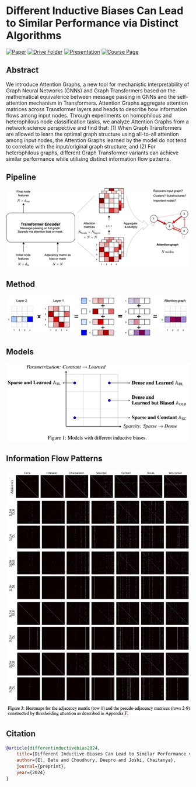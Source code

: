 # Different Inductive Biases Can Lead to Similar Performance via Distinct Algorithms

[![Paper](https://img.shields.io/badge/Paper-007ACC?style=for-the-badge&labelColor=007ACC)](https://arxiv.org/abs/2502.12352)
[![Drive Folder](https://img.shields.io/badge/Drive_Folder-007ACC?style=for-the-badge&labelColor=007ACC)](https://drive.google.com/drive/folders/1rCwxa3mjwZ9m24sl7gttgiJ-dzUZoNt1?usp=sharing)
[![Presentation](https://img.shields.io/badge/Presentation-007ACC?style=for-the-badge&labelColor=007ACC)](https://github.com/batu-el/understanding-inductive-biases-of-gnns/blob/main/presentation.pdf)
[![Course Page](https://img.shields.io/badge/Course_Page-007ACC?style=for-the-badge&labelColor=007ACC)](https://www.cl.cam.ac.uk/teaching/2324/L65/)

## Abstract
We introduce Attention Graphs, a new tool for mechanistic interpretability of Graph Neural Networks (GNNs) and Graph Transformers based on the mathematical equivalence between message passing in GNNs and the self-attention mechanism in Transformers. Attention Graphs aggregate attention matrices across Transformer layers and heads to describe how information flows among input nodes. Through experiments on homophilous and heterophilous node classification tasks, we analyze Attention Graphs from a network science perspective and find that: (1) When Graph Transformers are allowed to learn the optimal graph structure using all-to-all attention among input nodes, the Attention Graphs learned by the model do not tend to correlate with the input/original graph structure; and (2) For heterophilous graphs, different Graph Transformer variants can achieve similar performance while utilising distinct information flow patterns.

## Pipeline
![Alt text](assets/pipeline.png)

## Method
![Alt text](assets/matmul.png)

## Models
![Alt text](assets/models.png)

## Information Flow Patterns
![Alt text](assets/heatmaps.png)

## Citation
```bibtex
@article{differentinductivebias2024,
    title={Different Inductive Biases Can Lead to Similar Performance via Distinct Algorithms},
    author={El, Batu and Choudhury, Deepro and Joshi, Chaitanya},
    journal={preprint},
    year={2024}
}
